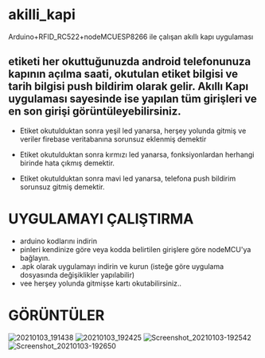 # akilli_kapi
Arduino+RFID_RC522+nodeMCUESP8266 ile çalışan akıllı kapı uygulaması

etiketi her okuttuğunuzda android telefonunuza kapının açılma saati, okutulan etiket bilgisi ve tarih bilgisi push bildirim olarak gelir.
Akıllı Kapı uygulaması sayesinde ise yapılan tüm girişleri ve en son girişi görüntüleyebilirsiniz.
-

* Etiket okutulduktan sonra yeşil led yanarsa, herşey yolunda gitmiş ve veriler firebase veritabanına sorunsuz eklenmiş demektir

* Etiket okutulduktan sonra kırmızı led yanarsa, fonksiyonlardan herhangi birinde hata çıkmış demektir.

* Etiket okutulduktan sonra mavi led yanarsa, telefona push bildirim sorunsuz gitmiş demektir.


# UYGULAMAYI ÇALIŞTIRMA #

* arduino kodlarını indirin
* pinleri kendinize göre veya kodda belirtilen girişlere göre nodeMCU'ya bağlayın.
* .apk olarak uygulamayı indirin ve kurun (isteğe göre uygulama dosyasında değişiklikler yapılabilir)
* vee herşey yolunda gitmişse kartı okutabilirsiniz..

# GÖRÜNTÜLER #

![20210103_191438](https://user-images.githubusercontent.com/50170946/103483656-dc1cc300-4df9-11eb-87d2-418cb68ae06a.jpg)
![20210103_192425](https://user-images.githubusercontent.com/50170946/103483657-dde68680-4df9-11eb-93cc-1889950a5a63.jpg)
![Screenshot_20210103-192542](https://user-images.githubusercontent.com/50170946/103483659-de7f1d00-4df9-11eb-9679-c3d6734998b9.png)
![Screenshot_20210103-192650](https://user-images.githubusercontent.com/50170946/103483660-df17b380-4df9-11eb-87dc-8d576c3834a3.png)
